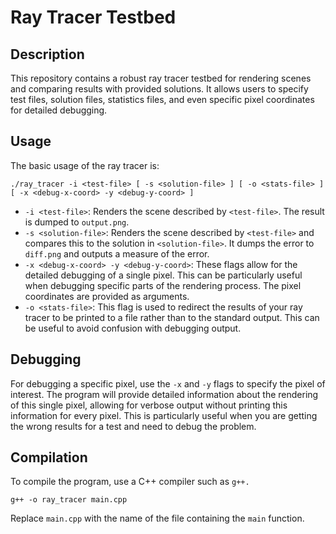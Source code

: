 # Ray Tracer Testbed

## Description
This repository contains a robust ray tracer testbed for rendering scenes and comparing results with provided solutions. It allows users to specify test files, solution files, statistics files, and even specific pixel coordinates for detailed debugging.

## Usage
The basic usage of the ray tracer is: 

```
./ray_tracer -i <test-file> [ -s <solution-file> ] [ -o <stats-file> ] [ -x <debug-x-coord> -y <debug-y-coord> ]
```

- `-i <test-file>`: Renders the scene described by `<test-file>`. The result is dumped to `output.png`.
- `-s <solution-file>`: Renders the scene described by `<test-file>` and compares this to the solution in `<solution-file>`. It dumps the error to `diff.png` and outputs a measure of the error.
- `-x <debug-x-coord> -y <debug-y-coord>`: These flags allow for the detailed debugging of a single pixel. This can be particularly useful when debugging specific parts of the rendering process. The pixel coordinates are provided as arguments.
- `-o <stats-file>`: This flag is used to redirect the results of your ray tracer to be printed to a file rather than to the standard output. This can be useful to avoid confusion with debugging output.

## Debugging
For debugging a specific pixel, use the `-x` and `-y` flags to specify the pixel of interest. The program will provide detailed information about the rendering of this single pixel, allowing for verbose output without printing this information for every pixel. This is particularly useful when you are getting the wrong results for a test and need to debug the problem.

## Compilation
To compile the program, use a C++ compiler such as `g++.`

```
g++ -o ray_tracer main.cpp
```

Replace `main.cpp` with the name of the file containing the `main` function.
